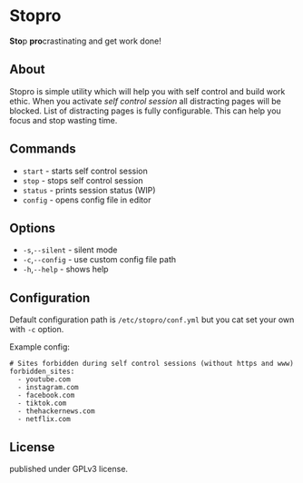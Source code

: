 # Stopro
**Sto**p **pro**crastinating and get work done!

## About
Stopro is simple utility which will help you with self control and build work ethic.
When you activate *self control session* all distracting pages will be blocked. List of
distracting pages is fully configurable. This can help you focus and stop wasting time.

## Commands
- `start` - starts self control session
- `stop` - stops self control session
- `status` - prints session status (WIP)
- `config` - opens config file in editor

## Options
- `-s`,`--silent` - silent mode
- `-c`,`--config` - use custom config file path
- `-h`,`--help`   - shows help

## Configuration
Default configuration path is `/etc/stopro/conf.yml` but you cat set your own with `-c`
option.

Example config:
```
# Sites forbidden during self control sessions (without https and www) 
forbidden_sites:
  - youtube.com
  - instagram.com
  - facebook.com
  - tiktok.com
  - thehackernews.com
  - netflix.com
```

## License
published under GPLv3 license.
